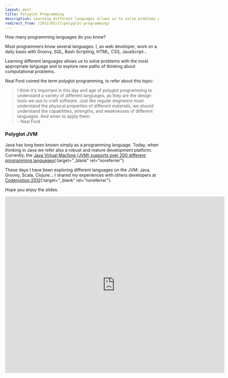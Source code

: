 ```yaml
---
layout: post
title: Polyglot Programming
description: Learning different languages allows us to solve problems with the most appropriate language.
redirect_from: /2012/03/27/polyglot-programming/
---
```


How many programming languages do you know?

Most programmers know several languages. I, as web developer, work on a daily
basis with Groovy, SQL, Bash Scripting, HTML, CSS, JavaScript...

Learning different languages allows us to solve problems with the most
appropriate language and to explore new paths of thinking about computational
problems.

Neal Ford coined the term polyglot programming, to refer about this topic:

> I think it's important in this day and age of polyglot programming to
understand a variety of different languages, as they are the design tools we
use to craft software. Just like regular engineers must understand the
physical properties of different materials, we should understand the
capabilities, strengths, and weaknesses of different languages. And when to
apply them.  
> – Neal Ford


### Polyglot JVM

Java has long been known simply as a programming language. Today, when
thinking in Java we refer also a robust and mature development platform.
Currently, the [Java Virtual Machine (JVM) supports over 200 different
programming languages][1]{:target="_blank" rel="noreferrer"}.

These days I have been exploring different languages on the JVM: Java, Groovy,
Scala, Clojure... I shared my experiences with others developers at [Codemotion
2012][2]{:target="_blank" rel="noreferrer"}.

Hope you enjoy the slides.

<div class="iframe-container iframe-579">
  <iframe src="https://www.slideshare.net/slideshow/embed_code/12150303"
  width="720" height="579" frameborder="0" marginwidth="0" marginheight="0"
  scrolling="no"></iframe>
</div>


[1]: http://en.wikipedia.org/wiki/List_of_JVM_languages
[2]: https://www.codemotion.com/
